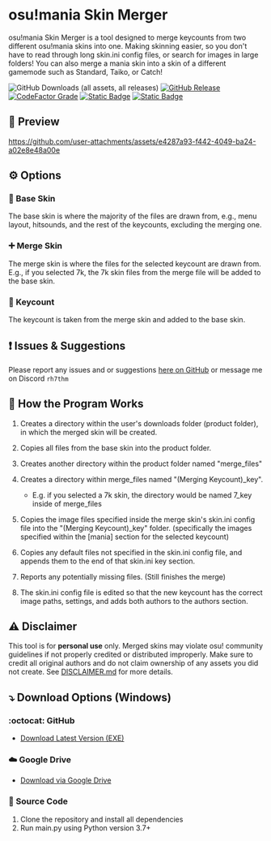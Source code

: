# osu!mania Skin Merger
osu!mania Skin Merger is a tool designed to merge keycounts from two different osu!mania skins into one. Making skinning easier, so you don't have to read through long skin.ini config files, or search for images in large folders! You can also merge a mania skin into a skin of a different gamemode such as Standard, Taiko, or Catch!

![GitHub Downloads (all assets, all releases)](https://img.shields.io/github/downloads/Greenest-Guy/osu-mania-Skin-Merger/total?style=for-the-badge&color=%2389CFF0)
[![GitHub Release](https://img.shields.io/github/v/release/Greenest-Guy/osu-mania-Skin-Merger?style=for-the-badge&color=029cff)](https://github.com/Greenest-Guy/osu-mania-Skin-Merger/releases/latest)
[![CodeFactor Grade](https://img.shields.io/codefactor/grade/github/Greenest-Guy/osu-mania-Skin-Merger?style=for-the-badge)](https://www.codefactor.io/repository/github/greenest-guy/osu-mania-skin-merger)
[![Static Badge](https://img.shields.io/badge/Forum%20Post%20-%20pink?style=for-the-badge&logo=osu&logoColor=%23ffffff)](https://osu.ppy.sh/community/forums/topics/2116834?n=1)
[![Static Badge](https://img.shields.io/badge/YouTube%20Demo%20-%20red?style=for-the-badge&logo=youtube)](https://www.youtube.com/watch?v=p7K-NVBHPx0)



## :telescope: Preview
https://github.com/user-attachments/assets/e4287a93-f442-4049-ba24-a02e8e48a00e



## :gear: Options
### :bricks: Base Skin
  The base skin is where the majority of the files are drawn from, e.g., menu layout, hitsounds, and the rest of the keycounts, excluding the merging one.

### :heavy_plus_sign: Merge Skin
  The merge skin is where the files for the selected keycount are drawn from. E.g., if you selected 7k, the 7k skin files from the merge file will be added to the base skin.

### :1234: Keycount
  The keycount is taken from the merge skin and added to the base skin.



## :exclamation: Issues & Suggestions
  Please report any issues and or suggestions [here on GitHub](https://github.com/Greenest-Guy/osu-mania-Skin-Merger/issues) or message me on Discord ```rh7thm```



## :toolbox: How the Program Works
1. Creates a directory within the user's downloads folder (product folder), in which the merged skin will be created.

2. Copies all files from the base skin into the product folder.

3. Creates another directory within the product folder named "merge_files"
   
5. Creates a directory within merge_files named "(Merging Keycount)_key".
     - E.g. if you selected a 7k skin, the directory would be named 7_key inside of merge_files
     
7. Copies the image files specified inside the merge skin's skin.ini config file into the "(Merging Keycount)_key" folder. (specifically the images specified within the [mania] section for the selected keycount)
   
9. Copies any default files not specified in the skin.ini config file, and appends them to the end of that skin.ini key section.

10. Reports any potentially missing files. (Still finishes the merge)

11. The skin.ini config file is edited so that the new keycount has the correct image paths, settings, and adds both authors to the authors section.



## :warning: Disclaimer
  This tool is for **personal use** only. Merged skins may violate osu! community guidelines if not properly credited or distributed improperly. Make sure to credit all original authors and do not claim ownership of any assets you did not create.
  See [DISCLAIMER.md](./DISCLAIMER.md) for more details.
  


## :arrow_heading_down: Download Options (Windows)
### :octocat: GitHub
- [Download Latest Version (EXE)](https://github.com/Greenest-Guy/osu-mania-Skin-Merger/releases/latest)
### :cloud: Google Drive
- [Download via Google Drive](https://drive.google.com/drive/folders/1PNMQrJlja3rPaYmGyrkOC8eXjCaQexuF?usp=sharing)
### :snake: Source Code
1. Clone the repository and install all dependencies
2. Run main.py using Python version 3.7+
